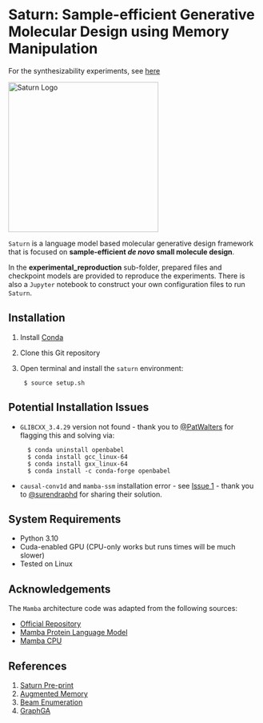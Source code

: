 # Saturn: Sample-efficient Generative Molecular Design using Memory Manipulation

For the synthesizability experiments, see [here](https://github.com/schwallergroup/saturn/tree/synth/experimental_reproduction/synthesizability)

<img src="saturn.jpeg" alt="Saturn Logo" width="300"/>

`Saturn` is a language model based molecular generative design framework that is focused on **sample-efficient *de novo* small molecule design**. 

In the **experimental_reproduction** sub-folder, prepared files and checkpoint models are provided to reproduce the experiments. 
There is also a `Jupyter` notebook to construct your own configuration files to run `Saturn`.

Installation
-------------

1. Install [Conda](https://docs.conda.io/projects/conda/en/latest/user-guide/install/linux.html)
2. Clone this Git repository
3. Open terminal and install the `saturn` environment:
   
        $ source setup.sh

Potential Installation Issues
-----------------------------
* `GLIBCXX_3.4.29` version not found - thank you to [@PatWalters](https://github.com/PatWalters) for flagging this and solving via:

        $ conda uninstall openbabel 
        $ conda install gcc_linux-64
        $ conda install gxx_linux-64
        $ conda install -c conda-forge openbabel

* `causal-conv1d` and `mamba-ssm` installation error - see [Issue 1](https://github.com/schwallergroup/saturn/issues/1) - thank you to [@surendraphd](https://github.com/surendraphd) for sharing their solution.

System Requirements
-------------------

* Python 3.10
* Cuda-enabled GPU (CPU-only works but runs times will be much slower)
* Tested on Linux


Acknowledgements
----------------
The `Mamba` architecture code was adapted from the following sources:
* [Official Repository](https://github.com/state-spaces/mamba)
* [Mamba Protein Language Model](https://github.com/programmablebio/ptm-mamba)
* [Mamba CPU](https://github.com/kroggen/mamba-cpu)

References
----------
1. [Saturn Pre-print](https://arxiv.org/abs/2405.17066)
2. [Augmented Memory](https://pubs.acs.org/doi/10.1021/jacsau.4c00066)
3. [Beam Enumeration](https://arxiv.org/abs/2309.13957)
4. [GraphGA](https://pubs.rsc.org/en/content/articlelanding/2019/sc/c8sc05372c)
